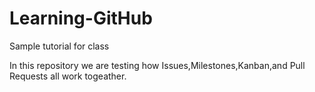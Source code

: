 # Learning-GitHub
Sample tutorial for class

In this repository we are testing how Issues,Milestones,Kanban,and Pull Requests all work togeather.
